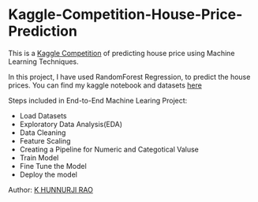 # Kaggle-Competition-House-Price-Prediction

This is a [Kaggle Competition](https://www.kaggle.com/competitions/house-prices-advanced-regression-techniques/overview) of predicting house price using Machine Learning Techniques.

In this project, I have used RandomForest Regression, to predict the house prices. You can find my kaggle notebook and datasets [here](https://www.kaggle.com/code/khunnurjirao/house-price-pred-random-forest) 

Steps included in End-to-End Machine Learing Project:

* Load Datasets
* Exploratory Data Analysis(EDA) 
* Data Cleaning
* Feature Scaling
* Creating a Pipeline for Numeric and Categotical Valuse
* Train Model
* Fine Tune the Model
* Deploy the model

Author: [K HUNNURJI RAO](https://www.kaggle.com/khunnurjirao)

